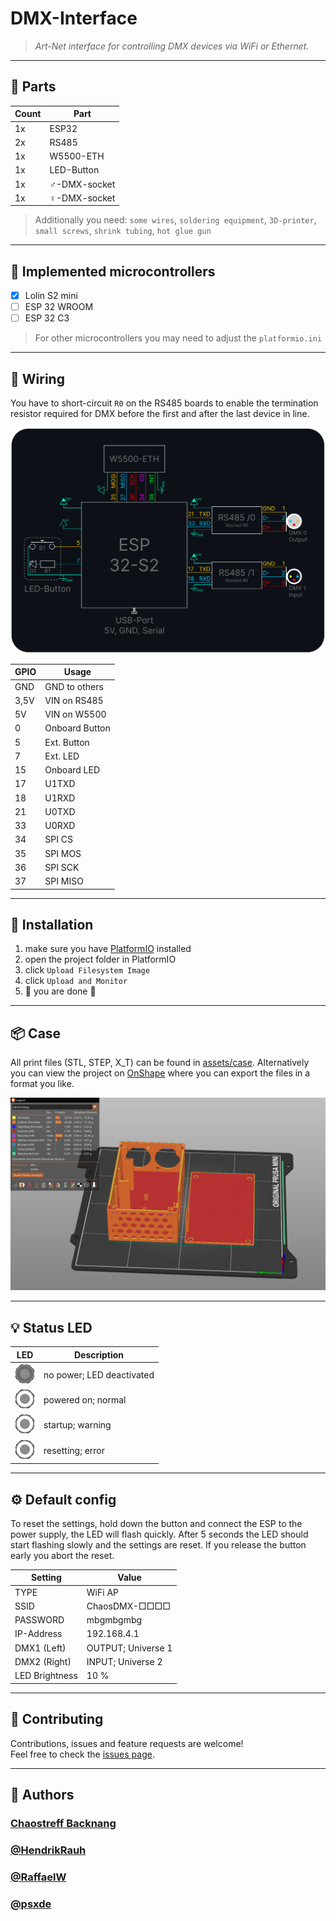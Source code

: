 # DMX-Interface

> _Art-Net interface for controlling DMX devices via WiFi or Ethernet._

---

## 🛒 Parts

| Count | Part          |
| ----- | ------------- |
| 1x    | ESP32         |
| 2x    | RS485         |
| 1x    | W5500-ETH     |
| 1x    | LED-Button    |
| 1x    | ♂️-DMX-socket |
| 1x    | ♀️-DMX-socket |

> Additionally you need: `some wires`, `soldering equipment`, `3D-printer`, `small screws`, `shrink tubing`, `hot glue gun`

---

## 📱 Implemented microcontrollers

-   [x] Lolin S2 mini
-   [ ] ESP 32 WROOM
-   [ ] ESP 32 C3

> For other microcontrollers you may need to adjust the `platformio.ini`

---

## 🔌 Wiring

You have to short-circuit `R0` on the RS485 boards to enable the termination resistor required for DMX before the first and after the last device in line.

![Circuit diagram](/assets/circuit/diagram.svg)

| GPIO | Usage          |
| ---- | -------------- |
| GND  | GND to others  |
| 3,5V | VIN on RS485   |
| 5V   | VIN on W5500   |
| 0    | Onboard Button |
| 5    | Ext. Button    |
| 7    | Ext. LED       |
| 15   | Onboard LED    |
| 17   | U1TXD          |
| 18   | U1RXD          |
| 21   | U0TXD          |
| 33   | U0RXD          |
| 34   | SPI CS         |
| 35   | SPI MOS        |
| 36   | SPI SCK        |
| 37   | SPI MISO       |

---

## 🚀 Installation

1. make sure you have [PlatformIO](https://platformio.org/) installed
2. open the project folder in PlatformIO
3. click `Upload Filesystem Image`
4. click `Upload and Monitor`
5. 🏁 you are done 🎉

---

## 📦 Case

All print files (STL, STEP, X_T) can be found in [assets/case](/assets/case/). Alternatively you can view the project on [OnShape](https://cad.onshape.com/documents/7363818fd18bf0cbf094790e/w/52455282b39e47fbde5d0e53/e/9bec98aa83a813dc9a4d6ab2) where you can export the files in a format you like.

![Prusa Slicer with case loaded](/assets/case/Screenshot.png)

---

## 💡 Status LED

| LED                               | Description               |
| --------------------------------- | ------------------------- |
| ![off](/assets/led/off.gif)       | no power; LED deactivated |
| ![static](/assets/led/static.gif) | powered on; normal        |
| ![slow](/assets/led/slow.gif)     | startup; warning          |
| ![fast](/assets/led/fast.gif)     | resetting; error          |

---

## ⚙️ Default config

To reset the settings, hold down the button and connect the ESP to the power supply, the LED will flash quickly. After 5 seconds the LED should start flashing slowly and the settings are reset. If you release the button early you abort the reset.

| Setting        | Value              |
| -------------- | ------------------ |
| TYPE           | WiFi AP            |
| SSID           | ChaosDMX-□□□□      |
| PASSWORD       | mbgmbgmbg          |
| IP-Address     | 192.168.4.1        |
| DMX1 (Left)    | OUTPUT; Universe 1 |
| DMX2 (Right)   | INPUT; Universe 2  |
| LED Brightness | 10 %               |

---

## 🤝 Contributing

Contributions, issues and feature requests are welcome!<br />Feel free to check the [issues page](https://github.com/HendrikRauh/dmx-interface/issues).

---

## 👥 Authors

### [Chaostreff Backnang](https://chaostreff-backnang.de/)

### [@HendrikRauh](https://github.com/HendrikRauh)

### [@RaffaelW](https://github.com/RaffaelW)

### [@psxde](https://github.com/psxde)

